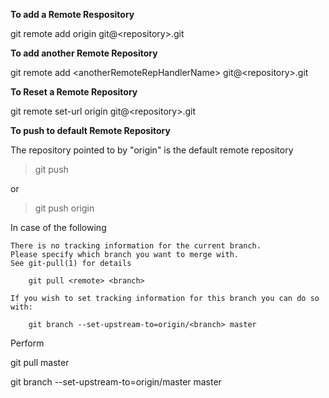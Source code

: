 **To add a Remote Respository**

git remote add origin git@\<repository\>.git

**To add another Remote Repository**

git remote add \<anotherRemoteRepHandlerName\> git@\<repository\>.git

**To Reset a Remote Repository**

git remote set-url origin git@\<repository\>.git

**To push to default Remote Repository**

The repository pointed to by "origin" is the default remote repository

> git push

or

> git push origin




In case of the following

```
There is no tracking information for the current branch.
Please specify which branch you want to merge with.
See git-pull(1) for details

    git pull <remote> <branch>

If you wish to set tracking information for this branch you can do so with:

    git branch --set-upstream-to=origin/<branch> master
```

Perform 

git pull <remote> master

git branch --set-upstream-to=origin/master master
